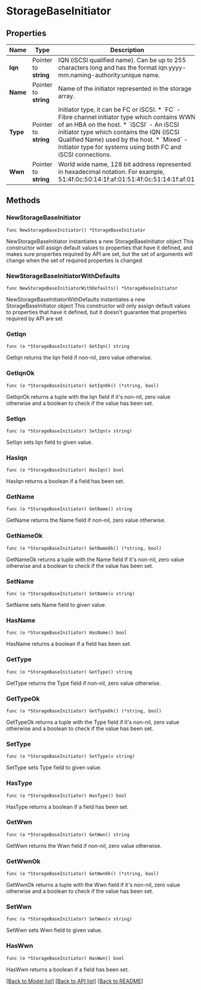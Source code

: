 # StorageBaseInitiator

## Properties

Name | Type | Description | Notes
------------ | ------------- | ------------- | -------------
**Iqn** | Pointer to **string** | IQN (iSCSI qualified name). Can be up to 255 characters long and has the format iqn.yyyy-mm.naming-authority:unique name. | [optional] [readonly] 
**Name** | Pointer to **string** | Name of the initiator represented in the storage array. | [optional] [readonly] 
**Type** | Pointer to **string** | Initiator type, it can be FC or iSCSI. * &#x60;FC&#x60; - Fibre channel initiator type which contains WWN of an HBA on the host. * &#x60;iSCSI&#x60; - An iSCSI initiator type which contains the IQN (iSCSI Qualified Name) used by the host. * &#x60;Mixed&#x60; - Initiator type for systems using both FC and iSCSI connections. | [optional] [readonly] [default to "FC"]
**Wwn** | Pointer to **string** | World wide name, 128 bit address represented in hexadecimal notation. For example, 51:4f:0c:50:14:1f:af:01:51:4f:0c:51:14:1f:af:01. | [optional] [readonly] 

## Methods

### NewStorageBaseInitiator

`func NewStorageBaseInitiator() *StorageBaseInitiator`

NewStorageBaseInitiator instantiates a new StorageBaseInitiator object
This constructor will assign default values to properties that have it defined,
and makes sure properties required by API are set, but the set of arguments
will change when the set of required properties is changed

### NewStorageBaseInitiatorWithDefaults

`func NewStorageBaseInitiatorWithDefaults() *StorageBaseInitiator`

NewStorageBaseInitiatorWithDefaults instantiates a new StorageBaseInitiator object
This constructor will only assign default values to properties that have it defined,
but it doesn't guarantee that properties required by API are set

### GetIqn

`func (o *StorageBaseInitiator) GetIqn() string`

GetIqn returns the Iqn field if non-nil, zero value otherwise.

### GetIqnOk

`func (o *StorageBaseInitiator) GetIqnOk() (*string, bool)`

GetIqnOk returns a tuple with the Iqn field if it's non-nil, zero value otherwise
and a boolean to check if the value has been set.

### SetIqn

`func (o *StorageBaseInitiator) SetIqn(v string)`

SetIqn sets Iqn field to given value.

### HasIqn

`func (o *StorageBaseInitiator) HasIqn() bool`

HasIqn returns a boolean if a field has been set.

### GetName

`func (o *StorageBaseInitiator) GetName() string`

GetName returns the Name field if non-nil, zero value otherwise.

### GetNameOk

`func (o *StorageBaseInitiator) GetNameOk() (*string, bool)`

GetNameOk returns a tuple with the Name field if it's non-nil, zero value otherwise
and a boolean to check if the value has been set.

### SetName

`func (o *StorageBaseInitiator) SetName(v string)`

SetName sets Name field to given value.

### HasName

`func (o *StorageBaseInitiator) HasName() bool`

HasName returns a boolean if a field has been set.

### GetType

`func (o *StorageBaseInitiator) GetType() string`

GetType returns the Type field if non-nil, zero value otherwise.

### GetTypeOk

`func (o *StorageBaseInitiator) GetTypeOk() (*string, bool)`

GetTypeOk returns a tuple with the Type field if it's non-nil, zero value otherwise
and a boolean to check if the value has been set.

### SetType

`func (o *StorageBaseInitiator) SetType(v string)`

SetType sets Type field to given value.

### HasType

`func (o *StorageBaseInitiator) HasType() bool`

HasType returns a boolean if a field has been set.

### GetWwn

`func (o *StorageBaseInitiator) GetWwn() string`

GetWwn returns the Wwn field if non-nil, zero value otherwise.

### GetWwnOk

`func (o *StorageBaseInitiator) GetWwnOk() (*string, bool)`

GetWwnOk returns a tuple with the Wwn field if it's non-nil, zero value otherwise
and a boolean to check if the value has been set.

### SetWwn

`func (o *StorageBaseInitiator) SetWwn(v string)`

SetWwn sets Wwn field to given value.

### HasWwn

`func (o *StorageBaseInitiator) HasWwn() bool`

HasWwn returns a boolean if a field has been set.


[[Back to Model list]](../README.md#documentation-for-models) [[Back to API list]](../README.md#documentation-for-api-endpoints) [[Back to README]](../README.md)


